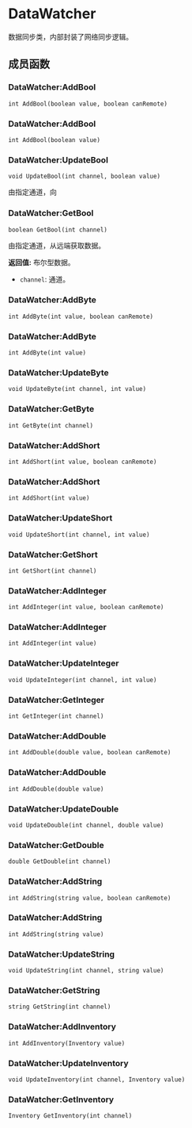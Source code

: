 # DataWatcher
数据同步类，内部封装了网络同步逻辑。
## 成员函数

### DataWatcher:AddBool

```
int AddBool(boolean value, boolean canRemote)
```



### DataWatcher:AddBool

```
int AddBool(boolean value)
```



### DataWatcher:UpdateBool

```
void UpdateBool(int channel, boolean value)
```

由指定通道，向

### DataWatcher:GetBool

```
boolean GetBool(int channel)
```

由指定通道，从远端获取数据。

 **返回值:** 布尔型数据。
* `channel`: 通道。

### DataWatcher:AddByte

```
int AddByte(int value, boolean canRemote)
```



### DataWatcher:AddByte

```
int AddByte(int value)
```



### DataWatcher:UpdateByte

```
void UpdateByte(int channel, int value)
```



### DataWatcher:GetByte

```
int GetByte(int channel)
```



### DataWatcher:AddShort

```
int AddShort(int value, boolean canRemote)
```



### DataWatcher:AddShort

```
int AddShort(int value)
```



### DataWatcher:UpdateShort

```
void UpdateShort(int channel, int value)
```



### DataWatcher:GetShort

```
int GetShort(int channel)
```



### DataWatcher:AddInteger

```
int AddInteger(int value, boolean canRemote)
```



### DataWatcher:AddInteger

```
int AddInteger(int value)
```



### DataWatcher:UpdateInteger

```
void UpdateInteger(int channel, int value)
```



### DataWatcher:GetInteger

```
int GetInteger(int channel)
```



### DataWatcher:AddDouble

```
int AddDouble(double value, boolean canRemote)
```



### DataWatcher:AddDouble

```
int AddDouble(double value)
```



### DataWatcher:UpdateDouble

```
void UpdateDouble(int channel, double value)
```



### DataWatcher:GetDouble

```
double GetDouble(int channel)
```



### DataWatcher:AddString

```
int AddString(string value, boolean canRemote)
```



### DataWatcher:AddString

```
int AddString(string value)
```



### DataWatcher:UpdateString

```
void UpdateString(int channel, string value)
```



### DataWatcher:GetString

```
string GetString(int channel)
```



### DataWatcher:AddInventory

```
int AddInventory(Inventory value)
```



### DataWatcher:UpdateInventory

```
void UpdateInventory(int channel, Inventory value)
```



### DataWatcher:GetInventory

```
Inventory GetInventory(int channel)
```



